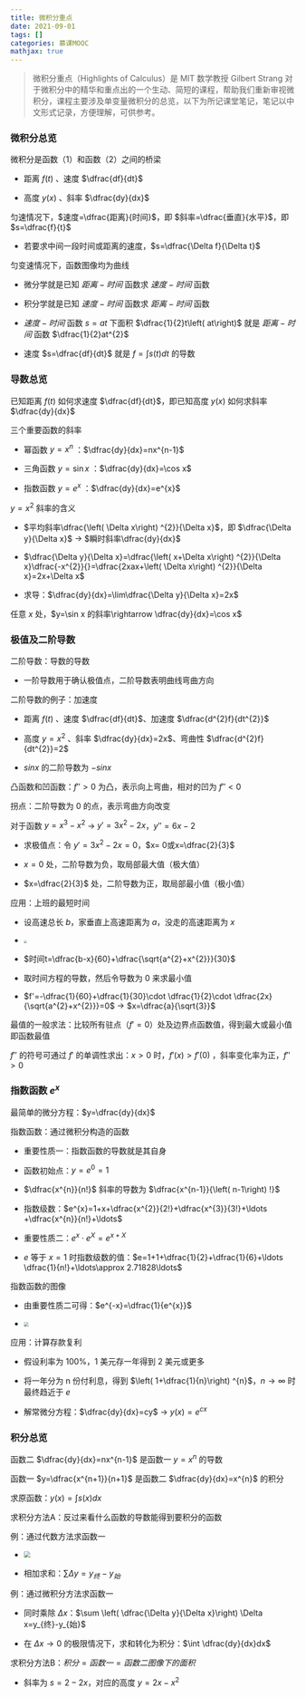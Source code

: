 ```yaml
---
title: 微积分重点
date: 2021-09-01
tags: []
categories: 慕课MOOC
mathjax: true
---
```


> 微积分重点（Highlights of Calculus）是 MIT 数学教授 Gilbert Strang 对于微积分中的精华和重点出的一个生动、简短的课程，帮助我们重新审视微积分，课程主要涉及单变量微积分的总览，以下为所记课堂笔记，笔记以中文形式记录，方便理解，可供参考。

<!--more-->

### 微积分总览

微积分是函数（1）和函数（2）之间的桥梁

- 距离 $f\left( t\right)$ 、速度 $\dfrac{df}{dt}$

- 高度 $y\left( x\right)$ 、斜率 $\dfrac{dy}{dx}$

匀速情况下，$速度=\dfrac{距离}{时间}$，即 $斜率=\dfrac{垂直}{水平}$，即 $s=\dfrac{f}{t}$

- 若要求中间一段时间或距离的速度，$s=\dfrac{\Delta f}{\Delta t}$

匀变速情况下，函数图像均为曲线

- 微分学就是已知 $距离-时间$ 函数求 $速度-时间$ 函数

- 积分学就是已知 $速度-时间$ 函数求 $距离-时间$ 函数

-  $速度-时间$ 函数 $s=at$ 下面积 $\dfrac{1}{2}t\left( at\right)$ 就是 $距离-时间$ 函数 $\dfrac{1}{2}at^{2}$

- 速度 $s=\dfrac{df}{dt}$ 就是 $f=\int s\left( t\right) dt$ 的导数

### 导数总览

已知距离 $f\left( t\right)$  如何求速度 $\dfrac{df}{dt}$，即已知高度 $y\left( x\right)$  如何求斜率 $\dfrac{dy}{dx}$

三个重要函数的斜率

- 幂函数 $y=x^{n}$ ：$\dfrac{dy}{dx}=nx^{n-1}$

- 三角函数 $y=\sin x$ ：$\dfrac{dy}{dx}=\cos x$

- 指数函数 $y=e^{x}$ ：$\dfrac{dy}{dx}=e^{x}$

$y=x^2$ 斜率的含义

- $平均斜率\dfrac{\left( \Delta x\right) ^{2}}{\Delta x}$，即 $\dfrac{\Delta y}{\Delta x}$ $\rightarrow$ $瞬时斜率\dfrac{dy}{dx}$

- $\dfrac{\Delta y}{\Delta x}=\dfrac{\left( x+\Delta x\right) ^{2}}{\Delta x}\dfrac{-x^{2}}{}=\dfrac{2xax+\left( \Delta x\right) ^{2}}{\Delta x}=2x+\Delta x$

- 求导：$\dfrac{dy}{dx}=\lim\dfrac{\Delta y}{\Delta x}=2x$

任意 $x$ 处，$y=\sin x 的斜率\rightarrow \dfrac{dy}{dx}=\cos x$

### 极值及二阶导数

二阶导数：导数的导数

- 一阶导数用于确认极值点，二阶导数表明曲线弯曲方向

二阶导数的例子：加速度

- 距离 $f\left( t\right)$ 、速度 $\dfrac{df}{dt}$、加速度 $\dfrac{d^{2}f}{dt^{2}}$

- 高度 $y=x^2$ 、斜率 $\dfrac{dy}{dx}=2x$、弯曲性 $\dfrac{d^{2}f}{dt^{2}}=2$

- $sinx$ 的二阶导数为 $-sinx$

凸函数和凹函数：$f'' >0$ 为凸，表示向上弯曲，相对的凹为 $f'' <0$

拐点：二阶导数为 0 的点，表示弯曲方向改变

对于函数 $y=x^{3}-x^{2}$ $\rightarrow$ $y'=3x^{2}-2x$，$y''=6x-2$

- 求极值点：令 $y'=3x^{2}-2x=0$，$x= 0或x=\dfrac{2}{3}$

- $x=0$ 处，二阶导数为负，取局部最大值（极大值）

- $x=\dfrac{2}{3}$ 处，二阶导数为正，取局部最小值（极小值）

应用：上班的最短时间

- 设高速总长 $b$，家垂直上高速距离为 $a$，没走的高速距离为 $x$

- <img src="https://blog.zhuangzhihao.top/img/%E5%BE%AE%E7%A7%AF%E5%88%86%E9%87%8D%E7%82%B901.png" style="zoom: 33%;" />

- $时间t=\dfrac{b-x}{60}+\dfrac{\sqrt{a^{2}+x^{2}}}{30}$

- 取时间方程的导数，然后令导数为 0 来求最小值

- $f'=-\dfrac{1}{60}+\dfrac{1}{30}\cdot \dfrac{1}{2}\cdot \dfrac{2x}{\sqrt{a^{2}+x^{2}}}=0$ $\rightarrow$ $x=\dfrac{a}{\sqrt{3}}$

最值的一般求法：比较所有驻点（$f'=0$）处及边界点函数值，得到最大或最小值即函数最值

$f''$ 的符号可通过 $f'$ 的单调性求出：$x>0$ 时，$f'(x)>f'(0)$ ，斜率变化率为正，$f''>0$

### 指数函数 $e^x$

最简单的微分方程：$y=\dfrac{dy}{dx}$

指数函数：通过微积分构造的函数

- 重要性质一：指数函数的导数就是其自身

- 函数初始点：$y=e^{0}=1$

- $\dfrac{x^{n}}{n!}$ 斜率的导数为 $\dfrac{x^{n-1}}{\left( n-1\right) !}$

- 指数级数：$e^{x}=1+x+\dfrac{x^{2}}{2!}+\dfrac{x^{3}}{3!}+\ldots +\dfrac{x^{n}}{n!}+\ldots$

- 重要性质二：$e^{x}\cdot e^{X}=e^{x+X}$

- $e$ 等于 $x=1$ 时指数级数的值：$e=1+1+\dfrac{1}{2}+\dfrac{1}{6}+\ldots \dfrac{1}{n!}+\ldots\approx 2.71828\ldots$

指数函数的图像

- 由重要性质二可得：$e^{-x}=\dfrac{1}{e^{x}}$

- <img src="https://blog.zhuangzhihao.top/img/%E5%BE%AE%E7%A7%AF%E5%88%86%E9%87%8D%E7%82%B902.png" style="zoom:50%;" />

应用：计算存款复利

- 假设利率为 100%，1 美元存一年得到 2 美元或更多

- 将一年分为 n 份付利息，得到 $\left( 1+\dfrac{1}{n}\right) ^{n}$，$n\rightarrow \infty$ 时最终趋近于 $e$

- 解常微分方程：$\dfrac{dy}{dx}=cy$ $\rightarrow$ $y\left( x\right) =e^{cx}$

### 积分总览

函数二 $\dfrac{dy}{dx}=nx^{n-1}$ 是函数一 $y=x^{n}$ 的导数

函数一 $y=\dfrac{x^{n+1}}{n+1}$ 是函数二 $\dfrac{dy}{dx}=x^{n}$ 的积分

求原函数：$y\left( x\right) =\int s\left( x\right) dx$

求积分方法A：反过来看什么函数的导数能得到要积分的函数

例：通过代数方法求函数一

- <img src="https://blog.zhuangzhihao.top/img/%E5%BE%AE%E7%A7%AF%E5%88%86%E9%87%8D%E7%82%B903.png" style="zoom:67%;" />

- 相加求和：$\sum \Delta y=y_{终}-y_{始}$

例：通过微积分方法求函数一

- 同时乘除 $\Delta x$：$\sum \left( \dfrac{\Delta y}{\Delta x}\right) \Delta x=y_{终}-y_{始}$

- 在 $\Delta x\rightarrow 0$ 的极限情况下，求和转化为积分：$\int \dfrac{dy}{dx}dx$

求积分方法B：$积分=函数一=函数二图像下的面积$

- 斜率为 $s=2-2x$，对应的高度 $y=2x-x^2$
